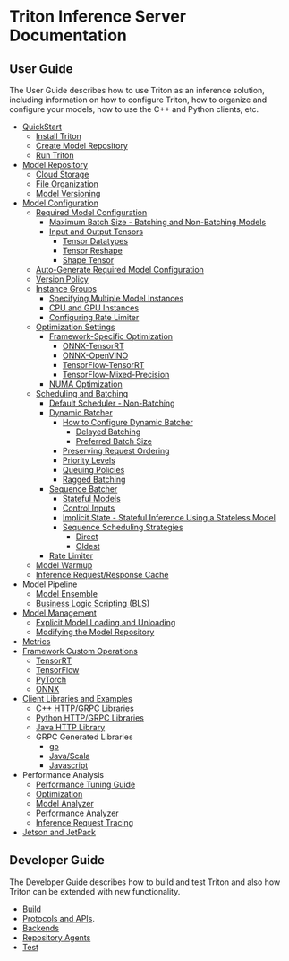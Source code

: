 <!--
# Copyright 2018-2022, NVIDIA CORPORATION & AFFILIATES. All rights reserved.
#
# Redistribution and use in source and binary forms, with or without
# modification, are permitted provided that the following conditions
# are met:
#  * Redistributions of source code must retain the above copyright
#    notice, this list of conditions and the following disclaimer.
#  * Redistributions in binary form must reproduce the above copyright
#    notice, this list of conditions and the following disclaimer in the
#    documentation and/or other materials provided with the distribution.
#  * Neither the name of NVIDIA CORPORATION nor the names of its
#    contributors may be used to endorse or promote products derived
#    from this software without specific prior written permission.
#
# THIS SOFTWARE IS PROVIDED BY THE COPYRIGHT HOLDERS ``AS IS'' AND ANY
# EXPRESS OR IMPLIED WARRANTIES, INCLUDING, BUT NOT LIMITED TO, THE
# IMPLIED WARRANTIES OF MERCHANTABILITY AND FITNESS FOR A PARTICULAR
# PURPOSE ARE DISCLAIMED.  IN NO EVENT SHALL THE COPYRIGHT OWNER OR
# CONTRIBUTORS BE LIABLE FOR ANY DIRECT, INDIRECT, INCIDENTAL, SPECIAL,
# EXEMPLARY, OR CONSEQUENTIAL DAMAGES (INCLUDING, BUT NOT LIMITED TO,
# PROCUREMENT OF SUBSTITUTE GOODS OR SERVICES; LOSS OF USE, DATA, OR
# PROFITS; OR BUSINESS INTERRUPTION) HOWEVER CAUSED AND ON ANY THEORY
# OF LIABILITY, WHETHER IN CONTRACT, STRICT LIABILITY, OR TORT
# (INCLUDING NEGLIGENCE OR OTHERWISE) ARISING IN ANY WAY OUT OF THE USE
# OF THIS SOFTWARE, EVEN IF ADVISED OF THE POSSIBILITY OF SUCH DAMAGE.
-->

# Triton Inference Server Documentation

## User Guide
The User Guide describes how to use Triton as an inference solution, including information on how to configure Triton, how to organize and configure your models, how to use the C++ and Python clients, etc. 

- [QuickStart](quickstart.md)
  - [Install Triton](quickstart.md#install-triton-docker-image)
  - [Create Model Repository](quickstart.md#create-a-model-repository)
  - [Run Triton](quickstart.md#run-triton)
- [Model Repository](model_repository.md)
  - [Cloud Storage](model_repository.md#model-repository-locations)
  - [File Organization](model_repository.md#model-files)
  - [Model Versioning](model_repository.md#model-versions)
- [Model Configuration](model_configuration.md)
  - [Required Model Configuration](model_configuration.md#minimal-model-configuration)
    - [Maximum Batch Size - Batching and Non-Batching Models](model_configuration.md#maximum-batch-size)
    - [Input and Output Tensors](model_configuration.md#inputs-and-outputs)
      - [Tensor Datatypes](model_configuration.md#datatypes)
      - [Tensor Reshape](model_configuration.md#reshape)
      - [Shape Tensor](model_configuration.md#shape-tensors)
  - [Auto-Generate Required Model Configuration](model_configuration.md#auto-generated-model-configuration)
  - [Version Policy](model_configuration.md#version-policy)
  - [Instance Groups](model_configuration.md#instance-groups)
    - [Specifying Multiple Model Instances](model_configuration.md#multiple-model-instances)
    - [CPU and GPU Instances](model_configuration.md#cpu-model-instance)
    - [Configuring Rate Limiter](model_configuration.md#rate-limiter-configuration)
  - [Optimization Settings](model_configuration.md#optimization_policy)
    - [Framework-Specific Optimization](optimization.md#framework-specific-optimization)
      - [ONNX-TensorRT](optimization.md#onnx-with-tensorrt-optimization-ort-trt)
      - [ONNX-OpenVINO](optimization.md#onnx-with-openvino-optimization)
      - [TensorFlow-TensorRT](optimization.md#tensorflow-with-tensorrt-optimization-tf-trt)
      - [TensorFlow-Mixed-Precision](optimization.md#tensorflow-automatic-fp16-optimization)
    - [NUMA Optimization](optimization.md#numa-optimization)
  - [Scheduling and Batching](model_configuration.md#scheduling-and-batching)
    - [Default Scheduler - Non-Batching](model_configuration.md#default-scheduler)
    - [Dynamic Batcher](model_configuration.md#dynamic-batcher)
      - [How to Configure Dynamic Batcher](model_configuration.md#recommended-configuration-process)
        - [Delayed Batching](model_configuration.md#delayed-batching)
        - [Preferred Batch Size](model_configuration.md#preferred-batch-sizes)
      - [Preserving Request Ordering](model_configuration.md#preserve-ordering)
      - [Priority Levels](model_configuration.md#priority-levels)
      - [Queuing Policies](model_configuration.md#queue-policy)
      - [Ragged Batching](ragged_batching.md)
    - [Sequence Batcher](model_configuration.md#sequence-batcher)
      - [Stateful Models](architecture.md#stateful-models)
      - [Control Inputs](architecture.md#control-inputs)
      - [Implicit State - Stateful Inference Using a Stateless Model](architecture.md#implicit-state-management)
      - [Sequence Scheduling Strategies](architecture.md#scheduling-strateties)
        - [Direct](architecture.md#direct)
        - [Oldest](architecture.md#oldest)
    - [Rate Limiter](rate_limiter.md)
  - [Model Warmup](model_configuration.md#model-warmup)
  - [Inference Request/Response Cache](model_configuration.md#response-cache)
- Model Pipeline
  - [Model Ensemble](architecture.md#ensemble-models)
  - [Business Logic Scripting (BLS)](https://github.com/triton-inference-server/python_backend#business-logic-scripting)
- [Model Management](model_management.md)
  - [Explicit Model Loading and Unloading](model_management.md#model-control-mode-explicit)
  - [Modifying the Model Repository](model_management.md#modifying-the-model-repository)
- [Metrics](metrics.md)
- [Framework Custom Operations](custom_operations.md)
  - [TensorRT](custom_operations.md#tensorrt)
  - [TensorFlow](custom_operations.md#tensorflow)
  - [PyTorch](custom_operations.md#pytorch)
  - [ONNX](custom_operations.md#onnx)
- [Client Libraries and Examples](https://github.com/triton-inference-server/client)
  - [C++ HTTP/GRPC Libraries](https://github.com/triton-inference-server/client#client-library-apis)
  - [Python HTTP/GRPC Libraries](https://github.com/triton-inference-server/client#client-library-apis)
  - [Java HTTP Library](https://github.com/triton-inference-server/client/tree/main/src/java)
  - GRPC Generated Libraries
    - [go](https://github.com/triton-inference-server/client/tree/main/src/grpc_generated/go)
    - [Java/Scala](https://github.com/triton-inference-server/client/tree/main/src/grpc_generated/java)
    - [Javascript](https://github.com/triton-inference-server/client/tree/main/src/grpc_generated/javascript)
- Performance Analysis
  - [Performance Tuning Guide](performance_tuning.md)
  - [Optimization](optimization.md)
  - [Model Analyzer](model_analyzer.md)
  - [Performance Analyzer](perf_analyzer.md)
  - [Inference Request Tracing](trace.md)
- [Jetson and JetPack](jetson.md)

## Developer Guide
The Developer Guide describes how to build and test Triton and also how Triton can be extended with new functionality.

- [Build](build.md)
- [Protocols and APIs](inference_protocols.md).
- [Backends](https://github.com/triton-inference-server/backend)
- [Repository Agents](repository_agents.md)
- [Test](test.md)
